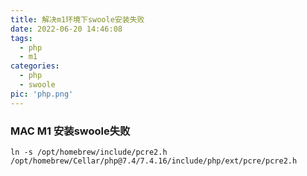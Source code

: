 ```yaml
---
title: 解决m1环境下swoole安装失败
date: 2022-06-20 14:46:08
tags: 
  - php
  - m1
categories:
  - php
  - swoole
pic: 'php.png'
---
```


### MAC M1 安装swoole失败

<!-- more -->

````
ln -s /opt/homebrew/include/pcre2.h /opt/homebrew/Cellar/php@7.4/7.4.16/include/php/ext/pcre/pcre2.h 
````
